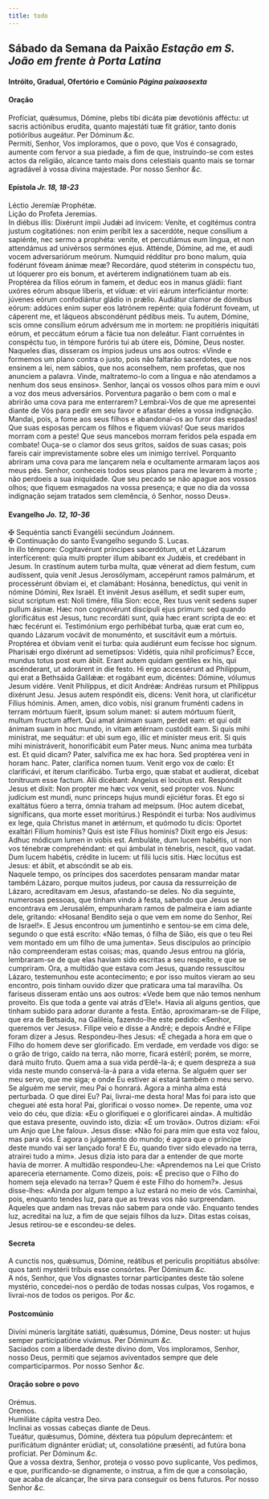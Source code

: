```yaml
---
title: todo
---
```

<h2 class="text-center">Sábado da Semana da Paixão <em>Estação em S. João em frente à Porta Latina</em></h2>

<h4 class="text-center">Intróito, Gradual, Ofertório e Comúnio <em>Página paixaosexta</em></h4>

<h4 class="text-center">Oração</h4>
<div class="container-fluid">
<div class="row">
<div class="dropcap text-justify">
Profíciat, quǽsumus, Dómine, plebs tibi dicáta piæ devotiónis afféctu: ut sacris actiónibus erudíta, quanto majestáti tuæ fit grátior, tanto donis potióribus augeátur. Per Dóminum <em>&c.</em>
</div>
<div class="dropcap text-justify">
Permiti, Senhor, Vos imploramos, que o povo, que Vos é consagrado, aumente com fervor a sua piedade, a fim de que, instruindo-se com estes actos da religião, alcance tanto mais dons celestiais quanto mais se tornar agradável à vossa divina majestade. Por nosso Senhor <em>&c.</em>
</div>
</div>
</div>

<h4 class="text-center">Epístola <em>Jr. 18, 18-23</em></h4>
<div class="container-fluid">
<div class="row">
<div class="text-justify">
Léctio Jeremíæ Prophétæ.
</div>
<div class="text-justify">
Lição do Profeta Jeremias.
</div>
<div class="dropcap text-justify">
In diébus illis: Dixérunt ímpii Judǽi ad ínvicem: Veníte, et cogitémus contra justum cogitatiónes: non enim períbit lex a sacerdóte, neque consílium a sapiénte, nec sermo a prophéta: veníte, et percutiámus eum lingua, et non attendámus ad univérsos sermónes ejus. Atténde, Dómine, ad me, et audi vocem adversariórum meórum. Numquid rédditur pro bono malum, quia fodérunt fóveam ánimæ meæ? Recordáre, quod stéterim in conspéctu tuo, ut lóquerer pro eis bonum, et avérterem indignatiónem tuam ab eis. Proptérea da fílios eórum in famem, et deduc eos in manus gládii: fiant uxóres eórum absque líberis, et víduæ: et viri eárum interficiántur morte: júvenes eórum confodiántur gládio in prǽlio. Audiátur clamor de dómibus eórum: addúces enim super eos latrónem repénte: quia fodérunt foveam, ut cáperent me, et láqueos abscondérunt pédibus meis. Tu autem, Dómine, scis omne consílium eórum advérsum me in mortem: ne propitiéris iniquitáti eórum, et peccátum eórum a fácie tua non deleátur. Fiant corruéntes in conspéctu tuo, in témpore furóris tui ab útere eis, Dómine, Deus noster.
</div>
<div class="dropcap text-justify">
Naqueles dias, disseram os ímpios judeus uns aos outros: «Vinde e formemos um plano contra o justo, pois não faltarão sacerdotes, que nos ensinem a lei, nem sábios, que nos aconselhem, nem profetas, que nos anunciem a palavra. Vinde, maltratemo-lo com a língua e não atendamos a nenhum dos seus ensinos». Senhor, lançai os vossos olhos para mim e ouvi a voz dos meus adversários. Porventura pagarão o bem com o mal e abrirão uma cova para me enterrarem? Lembrai-Vos de que me apresentei diante de Vós para pedir em seu favor e afastar deles a vossa indignação. Mandai, pois, a fome aos seus filhos e abandonai-os ao furor das espadas! Que suas esposas percam os filhos e fiquem viúvas! Que seus maridos morram com a peste! Que seus mancebos morram feridos pela espada em combate! Ouça-se o clamor dos seus gritos, saídos de suas casas; pois fareis cair imprevistamente sobre eles um inimigo terrível. Porquanto abriram uma cova para me lançarem nela e ocultamente armaram laços aos meus pés. Senhor, conheceis todos seus planos para me levarem à morte ; não perdoeis a sua iniquidade. Que seu pecado se não apague aos vossos olhos; que fiquem esmagados na vossa presença; e que no dia da vossa indignação sejam tratados sem clemência, ó Senhor, nosso Deus».
</div>
</div>
</div>

<h4 class="text-center">Evangelho <em>Jo. 12, 10-36</em></h4>
<div class="container-fluid">
<div class="row">
<div class="text-justify">
<span class="text-danger">&#10016;</span> Sequéntia sancti Evangélii secúndum Joánnem.
</div>
<div class="text-justify">
<span class="text-danger">&#10016;</span> Continuação do santo Evangelho segundo S. Lucas.
</div>
<div class="dropcap text-justify">
In illo témpore: Cogitavérunt príncipes sacerdótum, ut et Lázarum interfícerent: quia multi propter illum abíbant ex Judǽis, et credébant in Jesum. In crastínum autem turba multa, quæ vénerat ad diem festum, cum audíssent, quia venit Jesus Jerosólymam, accepérunt ramos palmárum, et processérunt óbviam ei, et clamábant: Hosánna, benedíctus, qui venit in nómine Dómini, Rex Israël. Et invénit Jesus aséllum, et sedit super eum, sicut scriptum est: Noli timére, fília Sion: ecce, Rex tuus venit sedens super pullum ásinæ. Hæc non cognovérunt discípuli ejus primum: sed quando glorificátus est Jesus, tunc recordáti sunt, quia hæc erant scripta de eo: et hæc fecérunt ei. Testimónium ergo perhibébat turba, quæ erat cum eo, quando Lázarum vocávit de monuménto, et suscitávit eum a mórtuis. Proptérea et óbviam venit ei turba: quia audiérunt eum fecísse hoc signum. Pharisǽi ergo dixérunt ad semetípsos: Vidétis, quia nihil profícimus? Ecce, mundus totus post eum ábiit. Erant autem quidam gentíles ex his, qui ascénderant, ut adorárent in die festo. Hi ergo accessérunt ad Philíppum, qui erat a Bethsáida Galilǽæ: et rogábant eum, dicéntes: Dómine, vólumus Jesum vidére. Venit Philíppus, et dicit Andréæ: Andréas rursum et Philíppus dixérunt Jesu. Jesus autem respóndit eis, dicens: Venit hora, ut clarificétur Fílius hóminis. Amen, amen, dico vobis, nisi granum fruménti cadens in terram mórtuum fúerit, ipsum solum manet: si autem mórtuum fúerit, multum fructum affert. Qui amat ánimam suam, perdet eam: et qui odit ánimam suam in hoc mundo, in vitam ætérnam custódit eam. Si quis mihi minístrat, me sequátur: et ubi sum ego, illic et miníster meus erit. Si quis mihi ministráverit, honorificábit eum Pater meus. Nunc anima mea turbáta est. Et quid dicam? Pater, salvífica me ex hac hora. Sed proptérea veni in horam hanc. Pater, clarífica nomen tuum. Venit ergo vox de cœlo: Et clarificávi, et íterum clarificábo. Turba ergo, quæ stabat et audíerat, dicebat tonítruum esse factum. Alii dicébant: Angelus ei locútus est. Respóndit Jesus et dixit: Non propter me hæc vox venit, sed propter vos. Nunc judícium est mundi, nunc princeps hujus mundi ejiciétur foras. Et ego si exaltátus fúero a terra, ómnia traham ad meípsum. (Hoc autem dicebat, signíficans, qua morte esset moritúrus.) Respóndit ei turba: Nos audívimus ex lege, quia Christus manet in ætérnum, et quómodo tu dicis: Oportet exaltári Fílium hominis? Quis est iste Fílius hominis? Dixit ergo eis Jesus: Adhuc módicum lumen in vobis est. Ambuláte, dum lucem habétis, ut non vos ténebræ comprehéndant: et qui ámbulat in ténebris, nescit, quo vadat. Dum lucem habétis, crédite in lucem: ut fílii lucis sitis. Hæc locútus est Jesus: et ábiit, et abscóndit se ab eis.
</div>
<div class="dropcap text-justify">
Naquele tempo, os príncipes dos sacerdotes pensaram mandar matar também Lázaro, porque muitos judeus, por causa da ressurreição de Lázaro, acreditavam em Jesus, afastando-se deles. No dia seguinte, numerosas pessoas, que tinham vindo à festa, sabendo que Jesus se encontrava em Jerusalém, empunharam ramos de palmeira e iam adiante dele, gritando: «Hosana! Bendito seja o que vem em nome do Senhor, Rei de Israel!». E Jesus encontrou um jumentinho e sentou-se em cima dele, segundo o que está escrito: «Não temas, ó filha de Sião, eis que o teu Rei vem montado em um filho de uma jumenta». Seus discípulos ao princípio não compreenderam estas coisas; mas, quando Jesus entrou na glória, lembraram-se de que elas haviam sido escritas a seu respeito, e que se cumpriram. Ora, a multidão que estava com Jesus, quando ressuscitou Lázaro, testemunhou este acontecimento; e por isso muitos vieram ao seu encontro, pois tinham ouvido dizer que praticara uma tal maravilha. Os fariseus disseram então uns aos outros: «Vede bem que não temos nenhum proveito. Eis que toda a gente vai atrás d’Ele!». Havia ali alguns gentios, que tinham subido para adorar durante a festa. Então, aproximaram-se de Filipe, que era de Betsaida, na Galileia, fazendo-lhe este pedido: «Senhor, queremos ver Jesus». Filipe veio e disse a André; e depois André e Filipe foram dizer a Jesus. Respondeu-lhes Jesus: «É chegada a hora em que o Filho do homem deve ser glorificado. Em verdade, em verdade vos digo: se o grão de trigo, caído na terra, não morre, ficará estéril; porém, se morre, dará muito fruto. Quem ama a sua vida perdê-la-á; e quem despreza a sua vida neste mundo conservá-la-á para a vida eterna. Se alguém quer ser meu servo, que me siga; e onde Eu estiver aí estará também o meu servo. Se alguém me servir, meu Pai o honrará. Agora a minha alma está perturbada. O que direi Eu? Pai, livrai-me desta hora! Mas foi para isto que cheguei até esta hora! Pai, glorificai o vosso nome». De repente, uma voz veio do céu, que dizia: «Eu o glorifiquei e o glorificarei ainda». A multidão que estava presente, ouvindo isto, dizia: «É um trovão». Outros diziam: «Foi um Anjo que Lhe falou». Jesus disse: «Não foi para mim que esta voz falou, mas para vós. É agora o julgamento do mundo; é agora que o príncipe deste mundo vai ser lançado fora! E Eu, quando tiver sido elevado na terra, atrairei tudo a mim». Jesus dizia isto para dar a entender de que morte havia de morrer. A multidão respondeu-Lhe: «Aprendemos na Lei que Cristo apareceria eternamente. Como dizeis, pois: «É preciso que o Filho do homem seja elevado na terra»? Quem é este Filho do homem?». Jesus disse-lhes: «Ainda por algum tempo a luz estará no meio de vós. Caminhai, pois, enquanto tendes luz, para que as trevas vos não surpreendam. Aqueles que andam nas trevas não sabem para onde vão. Enquanto tendes luz, acreditai na luz, a fim de que sejais filhos da luz». Ditas estas coisas, Jesus retirou-se e escondeu-se deles.
</div>
</div>
</div>

<h4 class="text-center">Secreta</h4>
<div class="container-fluid">
<div class="row">
<div class="dropcap text-justify">
A cunctis nos, quǽsumus, Dómine, reátibus et perículis propitiátus absólve: quos tanti mystérii tríbuis esse consórtes. Per Dóminum <em>&c.</em>
</div>
<div class="dropcap text-justify">
A nós, Senhor, que Vos dignastes tornar participantes deste tão solene mystério, concedei-nos o perdão de todas nossas culpas, Vos rogamos, e livrai-nos de todos os perigos. Por <em>&c.</em>
</div>
</div>
</div>

<h4 class="text-center">Postcomúnio</h4>
<div class="container-fluid">
<div class="row">
<div class="dropcap text-justify">
Divíni múneris largitáte satiáti, quǽsumus, Dómine, Deus noster: ut hujus semper participatióne vivámus. Per Dóminum <em>&c.</em>
</div>
<div class="dropcap text-justify">
Saciados com a liberdade deste divino dom, Vos imploramos, Senhor, nosso Deus, permiti que sejamos aviventados sempre que dele comparticiparmos. Por nosso Senhor <em>&c.</em>
</div>
</div>
</div>

<h4 class="text-center">Oração sobre o povo</h4>
<div class="container-fluid">
<div class="row">
<div class="text-danger text-center"> Orémus.</div>
<div class="text-danger text-center"> Oremos.</div>
<div class="text-justify">
Humiliáte cápita vestra Deo.
</div>
<div class="text-justify">
Inclinai as vossas cabeças diante de Deus.
</div>
<div class="text-justify">
Tueátur, quǽsumus, Dómine, déxtera tua pópulum deprecántem: et purificátum dignánter erúdiat; ut, consolatióne præsénti, ad futúra bona profíciat. Per Dóminum <em>&c.</em>
</div>
<div class="text-justify">
Que a vossa dextra, Senhor, proteja o vosso povo suplicante, Vos pedimos, e que, purificando-se dignamente, o instrua, a fim de que a consolação, que acaba de alcançar, lhe sirva para conseguir os bens futuros. Por nosso Senhor <em>&c.</em>
</div>
</div>
</div>
